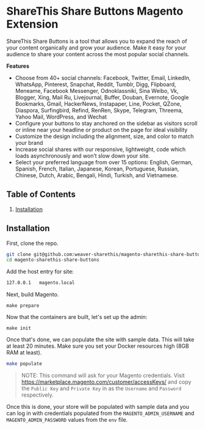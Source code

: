# ShareThis Share Buttons Magento Extension

ShareThis Share Buttons is a tool that allows you to expand the reach of your content organically and grow your audience. Make it easy for your audience to share your content across the most popular social channels. 

**Features**

- Choose from 40+ social channels: Facebook, Twitter, Email, LinkedIn, WhatsApp, Pinterest, Snapchat, Reddit, Tumblr, Digg, Flipboard, Meneame, Facebook Messenger, Odnoklassniki, Sina Weibo, Vk, Blogger, Xing, Mail Ru, Livejournal, Buffer, Douban, Evernote, Google Bookmarks, Gmail, HackerNews, Instapaper, Line, Pocket, QZone, Diaspora, Surfingbird, Refind, RenRen, Skype, Telegram, Threema, Yahoo Mail, WordPress, and Wechat
- Configure your buttons to stay anchored on the sidebar as visitors scroll or inline near your headline or product on the page for ideal visibility
- Customize the design including the alignment, size, and color to match your brand
- Increase social shares with our responsive, lightweight, code which loads asynchronously and won’t slow down your site.
- Select your preferred language from over 15 options: English, German, Spanish, French, Italian, Japanese, Korean, Portuguese, Russian, Chinese, Dutch, Arabic, Bengali, Hindi, Turkish, and Vietnamese.

## Table of Contents

1. [Installation](#Installation)

## Installation

First, clone the repo.

```bash
git clone git@github.com:weaver-sharethis/magento-sharethis-share-buttons.git
cd magento-sharethis-share-buttons
```

Add the host entry for site:

```bash
127.0.0.1   magento.local
```

Next, build Magento.

```shell
make prepare
```

Now that the containers are built, let's set up the admin:

```shell
make init
```

Once that's done, we can populate the site with sample data. This will take at least 20 minutes. Make sure you set your Docker resources high (8GB RAM at least).

```bash
make populate
```

> NOTE: This command will ask for your Magento credentials. Visit https://marketplace.magento.com/customer/accessKeys/ and copy the `Public Key` and `Private Key` in as the `Username` and `Password` respectively.

Once this is done, your store will be populated with sample data and you can log in with credentials populated from the `MAGENTO_ADMIN_USERNAME` and `MAGENTO_ADMIN_PASSWORD` values from the `env` file.
